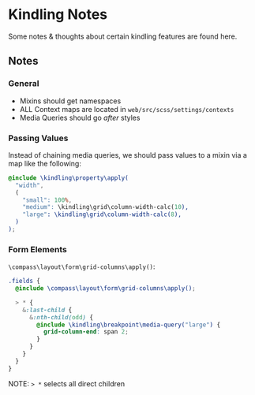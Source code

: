 # Kindling Notes

Some notes & thoughts about certain kindling features are found here.

## Notes

### General

- Mixins should get namespaces
- ALL Context maps are located in `web/src/scss/settings/contexts`
- Media Queries should go _after_ styles

### Passing Values

Instead of chaining media queries, we should pass values to a mixin via a map like the following:

```scss
@include \kindling\property\apply(
  "width",
  (
    "small": 100%,
    "medium": \kindling\grid\column-width-calc(10),
    "large": \kindling\grid\column-width-calc(8),
  )
);
```

### Form Elements

`\compass\layout\form\grid-columns\apply()`:

```scss
.fields {
  @include \compass\layout\form\grid-columns\apply();

  > * {
    &:last-child {
      &:nth-child(odd) {
        @include \kindling\breakpoint\media-query("large") {
          grid-column-end: span 2;
        }
      }
    }
  }
}
```

NOTE: `> *` selects all direct children
